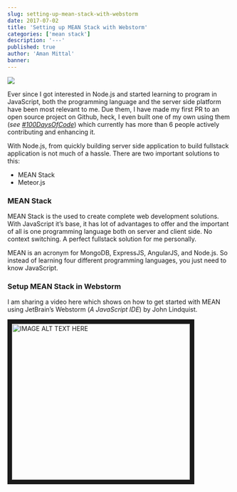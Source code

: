 ```yaml
---
slug: setting-up-mean-stack-with-webstorm
date: 2017-07-02
title: 'Setting up MEAN Stack with Webstorm'
categories: ['mean stack']
description: '---'
published: true
author: 'Aman Mittal'
banner:
---
```


![](https://cdn-images-1.medium.com/max/800/1*XGn6_brzt1_jN5o4q4ANlw.jpeg)

Ever since I got interested in Node.js and started learning to program in JavaScript, both the programming language and the server side platform have been most relevant to me. Due them, I have made my first PR to an open source project on Github, heck, I even built one of my own using them (_see_ [_#100DaysOfCode_](https://github.com/freeCodeCamp/100DaysOfCode-twitter-bot)) which currently has more than 6 people actively contributing and enhancing it.

With Node.js, from quickly building server side application to build fullstack application is not much of a hassle. There are two important solutions to this:

- MEAN Stack
- Meteor.js

### MEAN Stack

MEAN Stack is the used to create complete web development solutions. With JavaScript it’s base, it has lot of advantages to offer and the important of all is one programming language both on server and client side. No context switching. A perfect fullstack solution for me personally.

MEAN is an acronym for MongoDB, ExpressJS, AngularJS, and Node.js. So instead of learning four different programming languages, you just need to know JavaScript.

### Setup MEAN Stack in Webstorm

I am sharing a video here which shows on how to get started with MEAN using JetBrain’s Webstorm (_A JavaScript IDE_) by John Lindquist.

<a href="https://www.youtube.com/watch?feature=player_embedded&v=JnMvok0Yks8" target="_blank"><img src="https://img.youtube.com/vi/JnMvok0Yks8/0.jpg"  alt="IMAGE ALT TEXT HERE" width="400" height="350" border="10" /></a>
